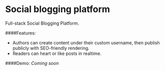 # Social blogging platform
Full-stack Social Blogging Platform.

####Features:
* Authors can create content under their custom username, then publish publicly with SEO-friendly rendering.
* Readers can heart or like posts in realtime.

####Demo:
*Coming soon*
